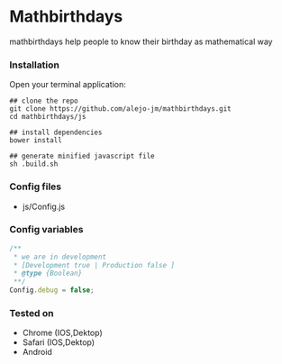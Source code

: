 # Mathbirthdays
mathbirthdays help people to know their birthday as mathematical way

### Installation

Open your terminal application:

```shell
## clone the repo
git clone https://github.com/alejo-jm/mathbirthdays.git
cd mathbirthdays/js

## install dependencies
bower install

## generate minified javascript file
sh .build.sh
```

### Config files
* js/Config.js

### Config variables
```javascript
/**
 * we are in development
 * [Development true | Production false ]
 * @type {Boolean}
 **/
Config.debug = false;
```

### Tested on
*  Chrome (IOS,Dektop)
*  Safari (IOS,Dektop)
*  Android
